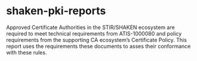 # shaken-pki-reports
Approved Certificate Authorities in the STIR/SHAKEN ecosystem are required to meet technical requirements from ATIS-1000080 and policy requirements from the supporting CA ecosystem’s Certificate Policy. This report uses the requirements these documents to asses their conformance with these rules.
